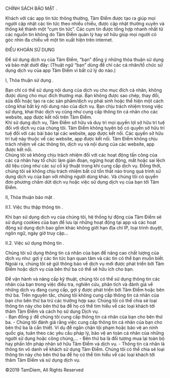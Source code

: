 CHÍNH SÁCH BẢO MẬT . 

Khách với các app tin tức thông thường, Tâm Điểm được tạo ra giúp mọi người cập nhật các tin tức theo nhiều chiều, được cập nhật thường xuyên và thống kê thành một “cụm tin tức”. Các cụm tin được tổng hợp nhanh nhất từ các nguồn tin không do Tâm Điểm quản lý hay sở hữu giúp mọi người có góc nhìn đa chiều về một tin xuất hiện trên internet.   

ĐIỀU KHOẢN SỬ DỤNG    

Để sử dụng dịch vụ của Tâm Điểm, “bạn” đồng ý những thỏa thuận sử dụng và bảo mật dưới đây: 
(Thuật ngữ “bạn” dùng để chỉ các cá nhân/tổ chức sử dụng dịch vụ của app Tâm Điểm vì bất cứ lý do nào.)    

I, Thỏa thuận sử dụng . 

Bạn chỉ có thể sử dụng nội dung của dịch vụ cho mục đích cá nhân, không được dùng cho mục đích thương mại. Bạn không được sao chép, thay đổi, sửa đổi hoặc tạo ra các sản phẩm/dịch vụ phái sinh hoặc thể hiện một cách công khai bất kỳ nội dung nào của dịch vụ. Bạn chịu trách nhiệm trong việc sử dụng, khai thác dịch vụ cũng như cung cấp thông tin cá nhân cho các website, app được kết nối trên Tâm Điểm.  
Khi sử dụng dịch vụ, Tâm Điểm sở hữu và duy trì mọi quyền lợi sở hữu trí tuệ đối với dịch vụ của chúng tôi. Tâm Điểm không tuyên bố có quyền sở hữu trí tuệ đối với các bài báo tại các website, app được kết nối. Các quyền sở hữu trí tuệ này thuộc về các website, app được kết nối. Tâm Điểm không chịu trách nhiệm về các thông tin, dịch vụ và nội dung của các website, app được kết nối.   
Chúng tôi sẽ không chịu trách nhiệm đối với các hoạt động tấn công của các cá nhân hay tổ chức làm gián đoạn, ngừng hoạt động, mất hoặc sai lệch dữ liệu cũng như các sự cố kỹ thuật trong khi cung cấp dịch vụ. Đồng thời, chúng tôi sẽ không chịu trách nhiệm bất cứ tổn thất nào trong quá trình sử dụng dịch vụ của bạn với những người dùng khác. Và chúng tôi có quyền đơn phương chấm dứt dịch vụ hoặc việc sử dụng dịch vụ của bạn tới Tâm Điểm.   

II, Thỏa thuận bảo mật . 


II.1. Việc thu thập thông tin . 

Khi bạn sử dụng dịch vụ của chúng tôi, hệ thống tự động của Tâm Điểm sẽ sử dụng cookies của bạn để lưu lại những hoạt động tại app và các hoạt động sử dụng dịch bao gồm khác không giới hạn địa chỉ IP, loại trình duyệt, ngôn ngữ, ngày giờ truy cập…    

II.2. Việc sử dụng thông tin . 

Chúng tôi sử dụng thông tin cá nhân của bạn để nâng cao chất lượng của dịch vụ như: gợi ý các tin tức bạn quan tâm và các tin có thể bạn muốn biết. Ngoài ra, chúng tôi sẽ gửi thông báo về dịch vụ mới được phát triển bởi Tâm Điểm hoặc dịch vụ của bên thứ ba có thể sẽ hữu ích cho bạn.   


Để vận hành và nâng cấp kỹ thuật, chúng tôi có thể sử dụng thông tin các nhân của bạn trong việc điều tra, nghiên cứu, phân tích và đánh giá về những dịch vụ đang cung cấp, gợi ý được phát triển bởi Tâm Điểm hoặc bên thứ ba. 
Trên nguyên tắc, chúng tôi không cung cấp thông tin cá nhân của bạn cho bên thứ ba trừ các trường hợp sau: 
Chúng tôi có thể chia sẻ loại thông tin này cho bên thứ ba để họ có thể tìm hiểu về các loại khách tới thăm Tâm Điểm và cách họ sử dụng Dịch vụ.  
    -   Bạn đồng ý để chúng tôi cung cấp thông tin cá nhân của bạn cho bên thứ ba. 
    -   Chúng tôi đánh giá rằng việc cung cấp thông tin cá nhân của bạn cho bên thứ ba là cần thiết. Ví dụ để ngăn chặn tội phạm hoặc bảo vệ an ninh quốc gia, tuân theo các yêu cầu pháp lý, bảo vệ an toàn cá nhân của những người sử dụng hoặc công chúng,... 
    -   Bên thứ ba là đối tượng mua lại toàn bộ hay phần lớn pháp nhân sở hữu Tâm Điểm và dịch vụ. 
    -   Thông tin cá nhân là thông tin vô danh về khách sử dụng Tâm Điểm. Chúng tôi có thể chia sẻ loại thông tin này cho bên thứ ba để họ có thể tìm hiểu về các loại khách tới thăm Tâm Điểm và sử dụng dịch vụ. 

©2019 TamDiem, All Rights Reserved 
